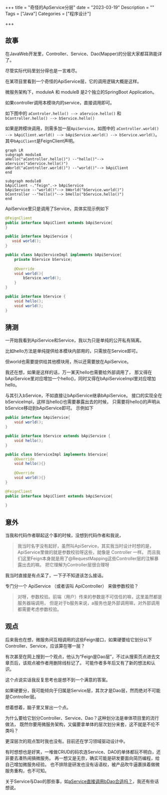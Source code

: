 +++
title = "奇怪的ApService分层"
date = "2023-03-19"
Description = ""
Tags = ["Java"]
Categories = ["程序设计"]

+++
## 故事
在JavaWeb开发里，Controller、Service、Dao(Mapper)的分层大家都耳熟能详了。

尽管实际代码里划分得也是一言难尽。

在某项目里看到一个奇怪的ApiService层，它的调用逻辑大概是这样。

微服务架构下，moduleA 和 moduleB 是2个独立的SpringBoot Application。

如果controller调用本模块内的service，直接调用即可。

如下图中的 `aControler.hello() --> aService.hello()` 和 
`bController.hello() --> bService.hello()`

如果是跨模块调用，则需多加一层`ApiService`，如图中的
`aController.world() --> bApiClient.world() --> bApiService.world() --> bService.world()`。
其中`bApiClient`是FeignClient声明。

```mermaid
graph LR
subgraph moduleA
aHello("aController.hello()") --"hello()"--> aService("aService.hello()")  
aWorld("aController.world()") --"world()"--> bApiClient 
end

subgraph moduleB
bApiClient -."feign".-> bApiService
bApiService --"world()"--> bWorld("bService.world()")
bController --"hello()"--> bHello("bService.hello()")
end 

```

ApiService里只是调用了Service，具体实现示例如下

```java
@FeignClient
public interface bApiClient extends bApiService{
}

public interface bApiService {
   void world(); 
}

public class bApiServiceImpl implements bApiService{
    private bService bService;
    
    @Override
    void world(){
        bService.world();
    }
}

public interface bService {
    void hello();
    void world();
}
```

## 猜测
一开始我看到ApiService和Service，我以为只是单纯的公开私有隔离。

比如hello方法是单纯提供给本模块内部用的，只需放在Service即可。

但world也需要提供给其他模块用，所以还需要放在ApiService。

我还在想，如果是这样的话，万一某天hello也需要给外部调用了，
那又得在bApiService里对应增加一个hello()，同时又得在bApiServiceImpl里对应增加hello。

与其引入bService，不如直接让bApiService继承bApiService。
接口的实现全在bServiceImpl，这样当hello()也需要暴露出去的时候，
只需要将hello()的声明从bService移动到bApiService即可。
示例如下

```java
public interface bApiService{
    void world();
}

public interface bService extends bApiService {
    void hello();
}

public class bServiceImpl implements bService{
    @Override
    void hello(){}
    
    @Override
    void world(){}
}

@FeignClient
public interface bApiClient extends bApiService{
    
}
```

## 意外
当我和代码作者聊起这个事的时候，没想到代码作者和我说，
> 我当时名字没有起好，虽然叫ApiService，其实我当时设计时想的是，
> ApiService里做的就是参数校验呀这些，就像是 Controller 一样。
> 而且我们这里Feign本身就是用了@RequestMapping这些Controller层的注解暴露出去的嘛。
> 把它理解为Controller层很合理呀

我当时直接是有点呆了，一下子不知道该怎么接话。

专门分一个 ApiService （或者该叫 ApiController） 来做参数校验？

> 对呀，参数校验。前端（用户）传来的参数是不可信任的嘛，这里虽然都是服务器端调用，
> 但是对于b服务来说，a服务也是外部调用嘛，对外部调用都需要考虑参数校验。

## 观点
后来我也在想，微服务间互相调用的这些Feign接口，如果硬要给它划分以下Controller、Service，应该算在哪一层？

有次甚至在网上搜到一个观点，他认为“Feign是Dao层”，不过从搜索页点进去文章页后，该观点被作者用删除线标记了。
可能作者多年后又有了新的想法和认识。

这个点说实话我反复思考也是想不到一个满意的答案。

如果硬要分，我可能倾向于归属是Service层，其次才是Dao层，然而绝对不可能是Controller层。

想着想着，脑子里又冒出一个点。

为什么要给它划分Controller、Service、Dao？这种划分法是单体项目里的流行做法，
既然你要用微服务架构，又偏要拿单体的层次划分来套，这不就是不伦不类吗？

更深层次的观点暂时我也没有。目前还在学习领域驱动设计中。

有时想想也是好笑，一堆做CRUD的码农连Service、DAO的单体都玩不明白，还非要去凑热闹搞微服务。
再一想又是无奈，确实可能是研发要面向简历编程，给自己增加微服务经验。
也不排除是研发也没有话语权，被产品吹牛逼裹挟着做微服务重构，也不可知。

关于Service与Dao的那些事，如[aService直接调用bDao合适吗？](aService直接调用bDao合适吗？.md)，我还有些话想说。

